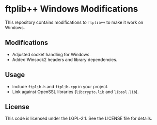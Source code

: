 # ftplib++ Windows Modifications
This repository contains modifications to `ftplib++` to make it work on Windows.

## Modifications
- Adjusted socket handling for Windows.
- Added Winsock2 headers and library dependencies.

## Usage
- Include `ftplib.h` and `ftplib.cpp` in your project.
- Link against OpenSSL libraries (`libcrypto.lib` and `libssl.lib`).

## License
This code is licensed under the LGPL-2.1. See the LICENSE file for details.
